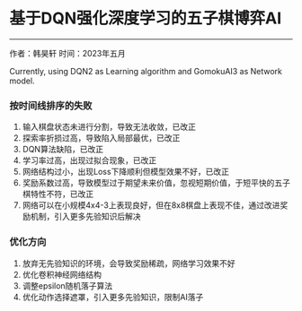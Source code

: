 # 基于DQN强化深度学习的五子棋博弈AI
---
作者：韩昊轩
时间：2023年五月

Currently, using DQN2 as Learning algorithm and GomokuAI3 as Network model.

### 按时间线排序的失败

1. 输入棋盘状态未进行分割，导致无法收敛，已改正
2. 探索率折损过高，导致陷入局部最优，已改正
3. DQN算法缺陷，已改正
4. 学习率过高，出现过拟合现象，已改正
5. 网络结构过小，出现Loss下降顺利但模型效果不好，已改正
6. 奖励系数过高，导致模型过于期望未来价值，忽视短期价值，于短平快的五子棋特性不符，已改正
7. 网络可以在小规模4x4-3上表现良好，但在8x8棋盘上表现不佳，通过改进奖励机制，引入更多先验知识后解决

### 优化方向

1. 放弃无先验知识的环境，会导致奖励稀疏，网络学习效果不好
2. 优化卷积神经网络结构
3. 调整epsilon随机落子算法
4. 优化动作选择遮罩，引入更多先验知识，限制AI落子
